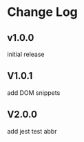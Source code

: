 # Change Log

## v1.0.0

initial release

## V1.0.1

add DOM snippets

## V2.0.0

add jest test abbr
